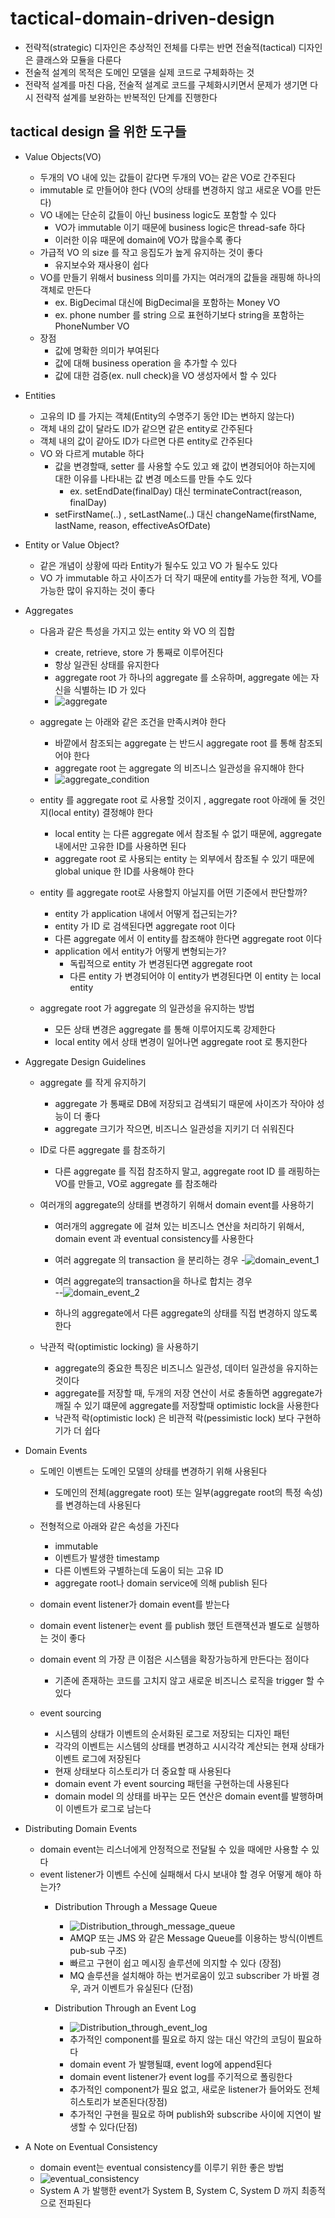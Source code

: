 # tactical-domain-driven-design

- 전략적(strategic) 디자인은 추상적인 전체를 다루는 반면 전술적(tactical) 디자인은 클래스와 모듈을 다룬다
- 전술적 설계의 목적은 도메인 모델을 실제 코드로 구체화하는 것
- 전략적 설계를 마친 다음, 전술적 설계로 코드를 구체화시키면서 문제가 생기면 다시 전략적 설계를 보완하는 반복적인 단계를 진행한다

## tactical design 을 위한 도구들

 - Value Objects(VO)
    - 두개의 VO 내에 있는 값들이 같다면 두개의 VO는 같은 VO로 간주된다
    - immutable 로 만들어야 한다 (VO의 상태를 변경하지 않고 새로운 VO를 만든다)
    - VO 내에는 단순히 값들이 아닌 business logic도 포함할 수 있다
        - VO가 immutable 이기 때문에 business logic은 thread-safe 하다
        - 이러한 이유 때문에 domain에 VO가 많을수록 좋다
    - 가급적 VO 의 size 를 작고 응집도가 높게 유지하는 것이 좋다
        - 유지보수와 재사용이 쉽다
    - VO를 만들기 위해서 business 의미를 가지는 여러개의 값들을 래핑해 하나의 객체로 만든다
        - ex. BigDecimal 대신에 BigDecimal을 포함하는 Money VO
        - ex. phone number 를 string 으로 표현하기보다 string을 포함하는 PhoneNumber VO
    - 장점 
        - 값에 명확한 의미가 부여된다
        - 값에 대해 business operation 을 추가할 수 있다
        - 값에 대한 검증(ex. null check)을 VO 생성자에서 할 수 있다         
 - Entities
    - 고유의 ID 를 가지는 객체(Entity의 수명주기 동안 ID는 변하지 않는다)
    - 객체 내의 값이 달라도 ID가 같으면 같은 entity로 간주된다
    - 객체 내의 값이 같아도 ID가 다르면 다른 entity로 간주된다
    - VO 와 다르게 mutable 하다
        - 값을 변경할때, setter 를 사용할 수도 있고 왜 값이 변경되어야 하는지에 대한 이유를 나타내는
         값 변경 메소드를 만들 수도 있다       
            - ex. setEndDate(finalDay) 대신 terminateContract(reason, finalDay)
        - setFirstName(..) , setLastName(..) 대신 changeName(firstName, lastName, reason, effectiveAsOfDate)     
 
 - Entity or Value Object?
    - 같은 개념이 상황에 따라 Entity가 될수도 있고 VO 가 될수도 있다
    - VO 가 immutable 하고 사이즈가 더 작기 때문에 entity를 가능한 적게, VO를 가능한 많이 유지하는 것이 좋다
 
 - Aggregates
    - 다음과 같은 특성을 가지고 있는 entity 와 VO 의 집합
        - create, retrieve, store 가 통째로 이루어진다
        - 항상 일관된 상태를 유지한다               
        - aggregate root 가 하나의 aggregate 를 소유하며, aggregate 에는 자신을 식별하는 ID 가 있다
        - ![aggregate](image/aggregate.png)
        
    - aggregate 는 아래와 같은 조건을 만족시켜야 한다
        - 바깥에서 참조되는 aggregate 는 반드시 aggregate root 를 통해 참조되어야 한다
        - aggregate root 는 aggregate 의 비즈니스 일관성을 유지해야 한다
        - ![aggregate_condition](image/aggregate_condition.png)
        
    - entity 를 aggregate root 로 사용할 것이지 , aggregate root 아래에 둘 것인지(local entity) 결정해야 한다
        - local entity 는 다른 aggregate 에서 참조될 수 없기 때문에, aggregate 내에서만 고유한 ID를 사용하면 된다
        - aggregate root 로 사용되는 entity 는 외부에서 참조될 수 있기 때문에 global unique 한 ID를 사용해야 한다      
    
    - entity 를 aggregate root로 사용할지 아닐지를 어떤 기준에서 판단할까?
        - entity 가 application 내에서 어떻게 접근되는가?
        - entity 가 ID 로 검색된다면 aggregate root 이다
        - 다른 aggregate 에서 이 entity를 참조해야 한다면 aggregate root 이다
        - application 에서 entity가 어떻게 변형되는가?
            - 독립적으로 entity 가 변경된다면 aggregate root
            - 다른 entity 가 변경되어야 이 entity가 변경된다면 이 entity 는 local entity
            
    - aggregate root 가 aggregate 의 일관성을 유지하는 방법 
        - 모든 상태 변경은 aggregate 를 통해 이루어지도록 강제한다
        - local entity 에서 상태 변경이 일어나면 aggregate root 로 통지한다
    
 - Aggregate Design Guidelines
    - aggregate 를 작게 유지하기
        - aggregate 가 통째로 DB에 저장되고 검색되기 때문에 사이즈가 작아야 성능이 더 좋다
        - aggregate 크기가 작으면, 비즈니스 일관성을 지키기 더 쉬워진다
    
    - ID로 다른 aggregate 를 참조하기 
        - 다른 aggregate 를 직접 참조하지 말고, aggregate root ID 를 래핑하는 VO를 만들고,
          VO로 aggregate 를 참조해라

   - 여러개의 aggregate의 상태를 변경하기 위해서 domain event를 사용하기
      - 여러개의 aggregate 에 걸쳐 있는 비즈니스 연산을 처리하기 위해서,
        domain event 과 eventual consistency를 사용한다

      - 여러 aggregate 의 transaction 을 분리하는 경우
        -![domain_event_1](image/domain_event_1.png)

      - 여러 aggregate의 transaction을 하나로 합치는 경우      
        --![domain_event_2](image/domain_event_2.png)

      - 하나의 aggregate에서 다른 aggregate의 상태를 직접 변경하지 않도록 한다

   - 낙관적 락(optimistic locking) 을 사용하기
      - aggregate의 중요한 특징은 비즈니스 일관성, 데이터 일관성을 유지하는 것이다
      - aggregate를 저장할 때, 두개의 저장 연산이 서로 충돌하면 aggregate가 깨질 수 있기 떄문에
        aggregate를 저장할때 optimistic lock을 사용한다
      - 낙관적 락(optimistic lock) 은 비관적 락(pessimistic lock) 보다 구현하기가 더 쉽다     
   
 - Domain Events
      - 도메인 이벤트는 도메인 모델의 상태를 변경하기 위해 사용된다
         - 도메인의 전체(aggregate root) 또는 일부(aggregate root의 특정 속성)를 변경하는데 사용된다
      - 전형적으로 아래와 같은 속성을 가진다
         - immutable 
         - 이벤트가 발생한 timestamp
         - 다른 이벤트와 구별하는데 도움이 되는 고유 ID
         - aggregate root나 domain service에 의해 publish 된다
       
      - domain event listener가 domain event를 받는다
      - domain event listener는 event 를 publish 했던 트랜잭션과 별도로 실행하는 것이 좋다
      - domain event 의 가장 큰 이점은 시스템을 확장가능하게 만든다는 점이다
         - 기존에 존재하는 코드를 고치지 않고 새로운 비즈니스 로직을 trigger 할 수 있다
    
      - event sourcing 
         - 시스템의 상태가 이벤트의 순서화된 로그로 저장되는 디자인 패턴
         - 각각의 이벤트는 시스템의 상태를 변경하고 시시각각 계산되는 현재 상태가 이벤트 로그에 저장된다
         - 현재 상태보다 히스토리가 더 중요할 때 사용된다
         - domain event 가 event sourcing 패턴을 구현하는데 사용된다
         - domain model 의 상태를 바꾸는 모든 연산은 domain event를 발행하며 이 이벤트가 로그로 남는다
 
 - Distributing Domain Events
      - domain event는 리스너에게 안정적으로 전달될 수 있을 때에만 사용할 수 있다
      - event listener가 이벤트 수신에 실패해서 다시 보내야 할 경우 어떻게 해야 하는가?
         - Distribution Through a Message Queue
            - ![Distribution_through_message_queue](image/Distribution_through_message_queue.png)
            - AMQP 또는 JMS 와 같은 Message Queue를 이용하는 방식(이벤트 pub-sub 구조)
            - 빠르고 구현이 쉽고 메시징 솔루션에 의지할 수 있다 (장점)
            - MQ 솔루션을 설치해야 하는 번거로움이 있고 subscriber 가 바뀔 경우, 과거 이벤트가 유실된다 (단점)
             
         - Distribution Through an Event Log
            - ![Distribution_through_event_log](image/Distribution_through_event_log.png)
            - 추가적인 component를 필요로 하지 않는 대신 약간의 코딩이 필요하다
            - domain event 가 발행될떄, event log에 append된다
            - domain event listener가 event log를 주기적으로 폴링한다
            - 추가적인 component가 필요 없고, 새로운 listener가 들어와도 전체 히스토리가 보존된다(장점)
            - 추가적인 구현을 필요로 하며 publish와 subscribe 사이에 지연이 발생할 수 있다(단점)
 
 - A Note on Eventual Consistency
      - domain event는 eventual consistency를 이루기 위한 좋은 방법 
      - ![eventual_consistency](image/eventual_consistency.png)
      - System A 가 발행한 event가 System B, System C, System D 까지 최종적으로 전파된다

